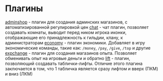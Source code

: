 <!-- TITLE: Плагины -->
<!-- SUBTITLE: Перечень авторских плагинов для scriptcraft-а -->

# Плагины

[adminshop](/plugins/adminshop) - плагин для создания админских магазинов, с автоматизированной регулировкой цен
[chat](/plugins/chat) - чат плагин, позволяет создавать комнаты, выводит перед ником игрока иконки, отображающие его принадлежность к гильдии, клану, к администраторам
[economy](/plugins/economy) - плагин экономики. Добавляет в игру экономические команды, такие как: `/money`, `/pay`, `/give`, `/top` и другие
[expchange](/plugins/expchange) - плагин для создания магазинов опыта. Позволяет обменивать опыт на игровые деньги и обратно
[lift](/plugins/lift) - плагин, позволяющий создавать таблички-лифты. Отличие этого плагина заключается в том, что 1 табличка является сразу лифтом и вверх (ПКМ) и вниз (ЛКМ)

